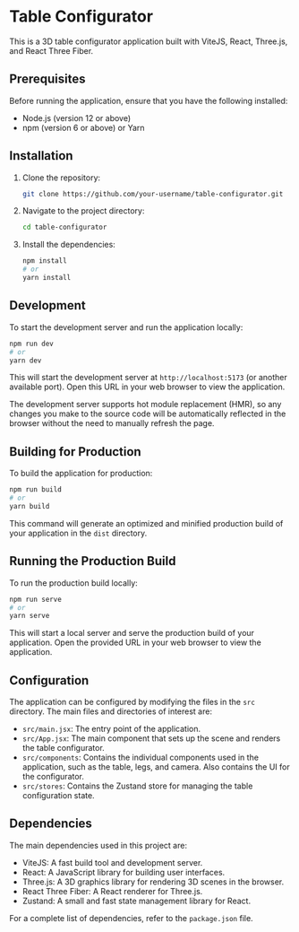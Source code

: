 # Table Configurator

This is a 3D table configurator application built with ViteJS, React, Three.js, and React Three Fiber.

## Prerequisites

Before running the application, ensure that you have the following installed:

- Node.js (version 12 or above)
- npm (version 6 or above) or Yarn

## Installation

1. Clone the repository:

   ```bash
   git clone https://github.com/your-username/table-configurator.git
   ```

2. Navigate to the project directory:

   ```bash
   cd table-configurator
   ```

3. Install the dependencies:

   ```bash
   npm install
   # or
   yarn install
   ```

## Development

To start the development server and run the application locally:

```bash
npm run dev
# or
yarn dev
```

This will start the development server at `http://localhost:5173` (or another available port). Open this URL in your web browser to view the application.

The development server supports hot module replacement (HMR), so any changes you make to the source code will be automatically reflected in the browser without the need to manually refresh the page.

## Building for Production

To build the application for production:

```bash
npm run build
# or
yarn build
```

This command will generate an optimized and minified production build of your application in the `dist` directory.

## Running the Production Build

To run the production build locally:

```bash
npm run serve
# or
yarn serve
```

This will start a local server and serve the production build of your application. Open the provided URL in your web browser to view the application.

## Configuration

The application can be configured by modifying the files in the `src` directory. The main files and directories of interest are:

- `src/main.jsx`: The entry point of the application.
- `src/App.jsx`: The main component that sets up the scene and renders the table configurator.
- `src/components`: Contains the individual components used in the application, such as the table, legs, and camera. Also contains the UI for the configurator.
- `src/stores`: Contains the Zustand store for managing the table configuration state.

## Dependencies

The main dependencies used in this project are:

- ViteJS: A fast build tool and development server.
- React: A JavaScript library for building user interfaces.
- Three.js: A 3D graphics library for rendering 3D scenes in the browser.
- React Three Fiber: A React renderer for Three.js.
- Zustand: A small and fast state management library for React.

For a complete list of dependencies, refer to the `package.json` file.

